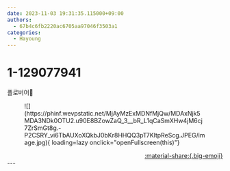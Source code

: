 ```yaml
---
date: 2023-11-03 19:31:35.115000+09:00
authors:
  - 67b4c6fb2220ac6705aa97046f3503a1
categories:
  - Hayoung
---
```


# 1-129077941

<div class="post-container" markdown="1">
<div class="content-container md-sidebar__scrollwrap" markdown="1">

플로버어🎁
<figure markdown="1">
![](https://phinf.wevpstatic.net/MjAyMzExMDNfMjQw/MDAxNjk5MDA3NDk0OTU2.u90E8BZowZaQ_3__bR_L1qCaSmXHw4jM6cj7ZrSmGt8g.-P2CSRY_vi6TbAUXoXQkbJ0bKr8HHQQ3pT7KltpReScg.JPEG/image.jpg){ loading=lazy onclick="openFullscreen(this)"}
</figure>


</div>
</div>

<div style="text-align: right;" markdown="1">
<a href="https://weverse.io/fromis9/artist/1-129077941" style="text-align: right;">:material-share:{.big-emoji}</a>
</div>
---
